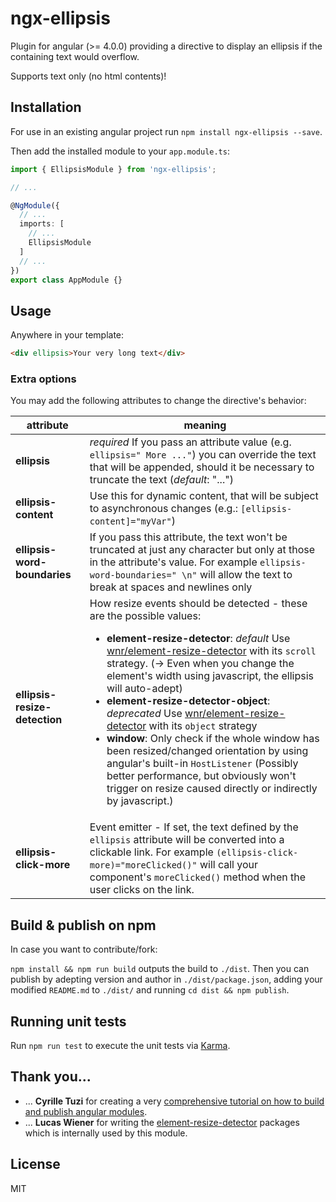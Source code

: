 # ngx-ellipsis

Plugin for angular (>= 4.0.0) providing a directive to display an ellipsis if the containing text would overflow.

Supports text only (no html contents)!

## Installation

For use in an existing angular project run `npm install ngx-ellipsis --save`.

Then add the installed module to your `app.module.ts`:

```typescript
import { EllipsisModule } from 'ngx-ellipsis';

// ...

@NgModule({
  // ...
  imports: [
    // ...
    EllipsisModule
  ]
  // ...
})
export class AppModule {}

```

## Usage

Anywhere in your template:

```html
<div ellipsis>Your very long text</div>
```

### Extra options

You may add the following attributes to change the directive's behavior:

| attribute | meaning |
| ---- | ---- |
| __ellipsis__ | _required_ If you pass an attribute value (e.g. `ellipsis=" More ..."`) you can override the text that will be appended, should it be necessary to truncate the text (_default_: "...")|
| __ellipsis-content__ | Use this for dynamic content, that will be subject to asynchronous changes (e.g.: `[ellipsis-content]="myVar"`) |
| __ellipsis-word-boundaries__ | If you pass this attribute, the text won't be truncated at just any character but only at those in the attribute's value. For example `ellipsis-word-boundaries=" \n"` will allow the text to break at spaces and newlines only |
| __ellipsis-resize-detection__ | How resize events should be detected - these are the possible values: <ul><li>__element-resize-detector__: _default_ Use [wnr/element-resize-detector](https://github.com/wnr/element-resize-detector) with its `scroll` strategy. (-> Even when you change the element's width using javascript, the ellipsis will auto-adept)</li><li>__element-resize-detector-object__: _deprecated_ Use [wnr/element-resize-detector](https://github.com/wnr/element-resize-detector) with its `object` strategy</li><li>__window__: Only check if the whole window has been resized/changed orientation by using angular's built-in `HostListener` (Possibly better performance, but obviously won't trigger on resize caused directly or indirectly by javascript.)</li></ul> |
| __ellipsis-click-more__ | Event emitter - If set, the text defined by the `ellipsis`  attribute will be converted into a clickable link. For example `(ellipsis-click-more)="moreClicked()"` will call your component's `moreClicked()` method when the user clicks on the link.|


## Build & publish on npm

In case you want to contribute/fork:

`npm install && npm run build` outputs the build to `./dist`.
Then you can publish by adepting version and author in `./dist/package.json`, adding your modified `README.md` to `./dist/` and running `cd dist && npm publish`.


## Running unit tests

Run `npm run test` to execute the unit tests via [Karma](https://karma-runner.github.io).

## Thank you...

- ... __Cyrille Tuzi__ for creating a very [comprehensive tutorial on how to build and publish angular modules](https://medium.com/@cyrilletuzi/how-to-build-and-publish-an-angular-module-7ad19c0b4464).
- ... __Lucas Wiener__ for writing the [element-resize-detector](https://github.com/wnr/element-resize-detector) packages which is internally used by this module.

## License

MIT
